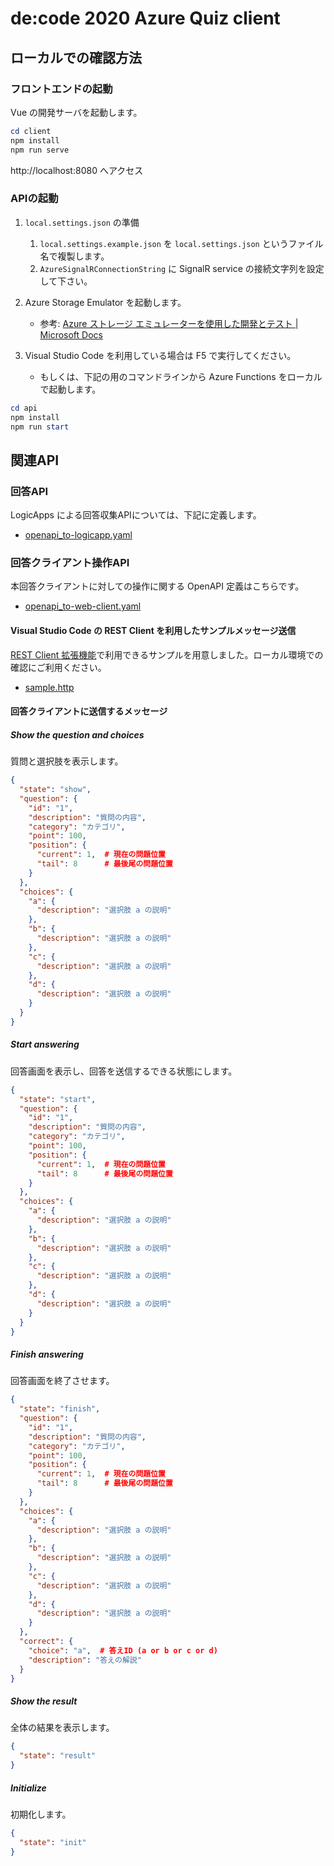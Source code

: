 # de:code 2020 Azure Quiz client

## ローカルでの確認方法

### フロントエンドの起動

Vue の開発サーバを起動します。

```ps1
cd client
npm install
npm run serve
```

http://localhost:8080 へアクセス

### APIの起動

1. `local.settings.json` の準備
   1. `local.settings.example.json` を `local.settings.json` というファイル名で複製します。
   1. `AzureSignalRConnectionString` に SignalR service の接続文字列を設定して下さい。

2. Azure Storage Emulator を起動します。
   - 参考: [Azure ストレージ エミュレーターを使用した開発とテスト | Microsoft Docs](https://docs.microsoft.com/ja-jp/azure/storage/common/storage-use-emulator)

3. Visual Studio Code を利用している場合は F5 で実行してください。
   - もしくは、下記の用のコマンドラインから Azure Functions をローカルで起動します。

```ps1
cd api
npm install
npm run start
```

## 関連API

### 回答API

LogicApps による回答収集APIについては、下記に定義します。

- [openapi_to-logicapp.yaml](./docs/openapi_to-logicapp.yaml)

### 回答クライアント操作API

本回答クライアントに対しての操作に関する OpenAPI 定義はこちらです。

- [openapi_to-web-client.yaml](./docs/openapi_to-web-client.yaml)

#### Visual Studio Code の REST Client を利用したサンプルメッセージ送信

[REST Client 拡張機能](https://marketplace.visualstudio.com/items?itemName=humao.rest-client)で利用できるサンプルを用意しました。ローカル環境での確認にご利用ください。

- [sample.http](./docs/sample.http)

#### 回答クライアントに送信するメッセージ

##### Show the question and choices

質問と選択肢を表示します。

```json
{
  "state": "show",
  "question": {
    "id": "1",
    "description": "質問の内容",
    "category": "カテゴリ",
    "point": 100,
    "position": {
      "current": 1,  # 現在の問題位置
      "tail": 8      # 最後尾の問題位置
    }
  },
  "choices": {
    "a": {
      "description": "選択肢 a の説明"
    },
    "b": {
      "description": "選択肢 a の説明"
    },
    "c": {
      "description": "選択肢 a の説明"
    },
    "d": {
      "description": "選択肢 a の説明"
    }
  }
}
```

##### Start answering

回答画面を表示し、回答を送信するできる状態にします。

```json
{
  "state": "start",
  "question": {
    "id": "1",
    "description": "質問の内容",
    "category": "カテゴリ",
    "point": 100,
    "position": {
      "current": 1,  # 現在の問題位置
      "tail": 8      # 最後尾の問題位置
    }
  },
  "choices": {
    "a": {
      "description": "選択肢 a の説明"
    },
    "b": {
      "description": "選択肢 a の説明"
    },
    "c": {
      "description": "選択肢 a の説明"
    },
    "d": {
      "description": "選択肢 a の説明"
    }
  }
}
```

##### Finish answering

回答画面を終了させます。

```json
{
  "state": "finish",
  "question": {
    "id": "1",
    "description": "質問の内容",
    "category": "カテゴリ",
    "point": 100,
    "position": {
      "current": 1,  # 現在の問題位置
      "tail": 8      # 最後尾の問題位置
    }
  },
  "choices": {
    "a": {
      "description": "選択肢 a の説明"
    },
    "b": {
      "description": "選択肢 a の説明"
    },
    "c": {
      "description": "選択肢 a の説明"
    },
    "d": {
      "description": "選択肢 a の説明"
    }
  },
  "correct": {
    "choice": "a",  # 答えID (a or b or c or d)
    "description": "答えの解説"
  }
}
```

##### Show the result

全体の結果を表示します。

```json
{
  "state": "result"
}
```

##### Initialize

初期化します。

```json
{
  "state": "init"
}
```

